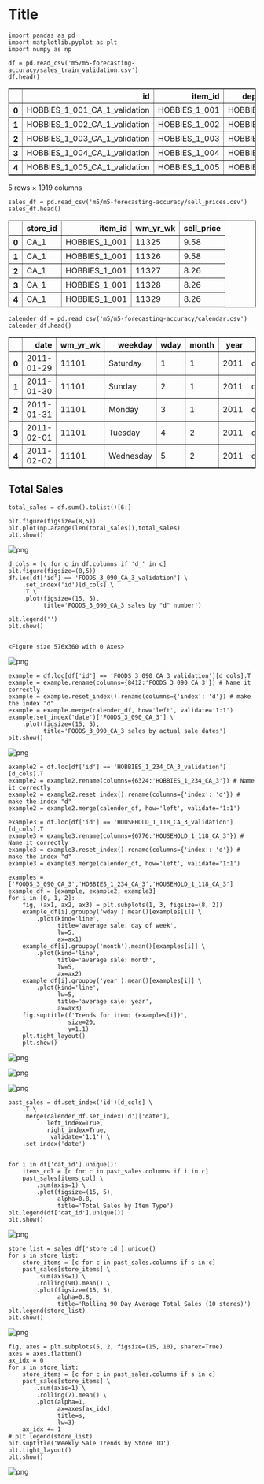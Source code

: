 # Title



```
import pandas as pd
import matplotlib.pyplot as plt
import numpy as np
```

```
df = pd.read_csv('m5/m5-forecasting-accuracy/sales_train_validation.csv')
df.head()
```




<div>
<style scoped>
    .dataframe tbody tr th:only-of-type {
        vertical-align: middle;
    }

    .dataframe tbody tr th {
        vertical-align: top;
    }

    .dataframe thead th {
        text-align: right;
    }
</style>
<table border="1" class="dataframe">
  <thead>
    <tr style="text-align: right;">
      <th></th>
      <th>id</th>
      <th>item_id</th>
      <th>dept_id</th>
      <th>cat_id</th>
      <th>store_id</th>
      <th>state_id</th>
      <th>d_1</th>
      <th>d_2</th>
      <th>d_3</th>
      <th>d_4</th>
      <th>...</th>
      <th>d_1904</th>
      <th>d_1905</th>
      <th>d_1906</th>
      <th>d_1907</th>
      <th>d_1908</th>
      <th>d_1909</th>
      <th>d_1910</th>
      <th>d_1911</th>
      <th>d_1912</th>
      <th>d_1913</th>
    </tr>
  </thead>
  <tbody>
    <tr>
      <th>0</th>
      <td>HOBBIES_1_001_CA_1_validation</td>
      <td>HOBBIES_1_001</td>
      <td>HOBBIES_1</td>
      <td>HOBBIES</td>
      <td>CA_1</td>
      <td>CA</td>
      <td>0</td>
      <td>0</td>
      <td>0</td>
      <td>0</td>
      <td>...</td>
      <td>1</td>
      <td>3</td>
      <td>0</td>
      <td>1</td>
      <td>1</td>
      <td>1</td>
      <td>3</td>
      <td>0</td>
      <td>1</td>
      <td>1</td>
    </tr>
    <tr>
      <th>1</th>
      <td>HOBBIES_1_002_CA_1_validation</td>
      <td>HOBBIES_1_002</td>
      <td>HOBBIES_1</td>
      <td>HOBBIES</td>
      <td>CA_1</td>
      <td>CA</td>
      <td>0</td>
      <td>0</td>
      <td>0</td>
      <td>0</td>
      <td>...</td>
      <td>0</td>
      <td>0</td>
      <td>0</td>
      <td>0</td>
      <td>0</td>
      <td>1</td>
      <td>0</td>
      <td>0</td>
      <td>0</td>
      <td>0</td>
    </tr>
    <tr>
      <th>2</th>
      <td>HOBBIES_1_003_CA_1_validation</td>
      <td>HOBBIES_1_003</td>
      <td>HOBBIES_1</td>
      <td>HOBBIES</td>
      <td>CA_1</td>
      <td>CA</td>
      <td>0</td>
      <td>0</td>
      <td>0</td>
      <td>0</td>
      <td>...</td>
      <td>2</td>
      <td>1</td>
      <td>2</td>
      <td>1</td>
      <td>1</td>
      <td>1</td>
      <td>0</td>
      <td>1</td>
      <td>1</td>
      <td>1</td>
    </tr>
    <tr>
      <th>3</th>
      <td>HOBBIES_1_004_CA_1_validation</td>
      <td>HOBBIES_1_004</td>
      <td>HOBBIES_1</td>
      <td>HOBBIES</td>
      <td>CA_1</td>
      <td>CA</td>
      <td>0</td>
      <td>0</td>
      <td>0</td>
      <td>0</td>
      <td>...</td>
      <td>1</td>
      <td>0</td>
      <td>5</td>
      <td>4</td>
      <td>1</td>
      <td>0</td>
      <td>1</td>
      <td>3</td>
      <td>7</td>
      <td>2</td>
    </tr>
    <tr>
      <th>4</th>
      <td>HOBBIES_1_005_CA_1_validation</td>
      <td>HOBBIES_1_005</td>
      <td>HOBBIES_1</td>
      <td>HOBBIES</td>
      <td>CA_1</td>
      <td>CA</td>
      <td>0</td>
      <td>0</td>
      <td>0</td>
      <td>0</td>
      <td>...</td>
      <td>2</td>
      <td>1</td>
      <td>1</td>
      <td>0</td>
      <td>1</td>
      <td>1</td>
      <td>2</td>
      <td>2</td>
      <td>2</td>
      <td>4</td>
    </tr>
  </tbody>
</table>
<p>5 rows × 1919 columns</p>
</div>



```
sales_df = pd.read_csv('m5/m5-forecasting-accuracy/sell_prices.csv')
sales_df.head()
```




<div>
<style scoped>
    .dataframe tbody tr th:only-of-type {
        vertical-align: middle;
    }

    .dataframe tbody tr th {
        vertical-align: top;
    }

    .dataframe thead th {
        text-align: right;
    }
</style>
<table border="1" class="dataframe">
  <thead>
    <tr style="text-align: right;">
      <th></th>
      <th>store_id</th>
      <th>item_id</th>
      <th>wm_yr_wk</th>
      <th>sell_price</th>
    </tr>
  </thead>
  <tbody>
    <tr>
      <th>0</th>
      <td>CA_1</td>
      <td>HOBBIES_1_001</td>
      <td>11325</td>
      <td>9.58</td>
    </tr>
    <tr>
      <th>1</th>
      <td>CA_1</td>
      <td>HOBBIES_1_001</td>
      <td>11326</td>
      <td>9.58</td>
    </tr>
    <tr>
      <th>2</th>
      <td>CA_1</td>
      <td>HOBBIES_1_001</td>
      <td>11327</td>
      <td>8.26</td>
    </tr>
    <tr>
      <th>3</th>
      <td>CA_1</td>
      <td>HOBBIES_1_001</td>
      <td>11328</td>
      <td>8.26</td>
    </tr>
    <tr>
      <th>4</th>
      <td>CA_1</td>
      <td>HOBBIES_1_001</td>
      <td>11329</td>
      <td>8.26</td>
    </tr>
  </tbody>
</table>
</div>



```
calender_df = pd.read_csv('m5/m5-forecasting-accuracy/calendar.csv')
calender_df.head()
```




<div>
<style scoped>
    .dataframe tbody tr th:only-of-type {
        vertical-align: middle;
    }

    .dataframe tbody tr th {
        vertical-align: top;
    }

    .dataframe thead th {
        text-align: right;
    }
</style>
<table border="1" class="dataframe">
  <thead>
    <tr style="text-align: right;">
      <th></th>
      <th>date</th>
      <th>wm_yr_wk</th>
      <th>weekday</th>
      <th>wday</th>
      <th>month</th>
      <th>year</th>
      <th>d</th>
      <th>event_name_1</th>
      <th>event_type_1</th>
      <th>event_name_2</th>
      <th>event_type_2</th>
      <th>snap_CA</th>
      <th>snap_TX</th>
      <th>snap_WI</th>
    </tr>
  </thead>
  <tbody>
    <tr>
      <th>0</th>
      <td>2011-01-29</td>
      <td>11101</td>
      <td>Saturday</td>
      <td>1</td>
      <td>1</td>
      <td>2011</td>
      <td>d_1</td>
      <td>NaN</td>
      <td>NaN</td>
      <td>NaN</td>
      <td>NaN</td>
      <td>0</td>
      <td>0</td>
      <td>0</td>
    </tr>
    <tr>
      <th>1</th>
      <td>2011-01-30</td>
      <td>11101</td>
      <td>Sunday</td>
      <td>2</td>
      <td>1</td>
      <td>2011</td>
      <td>d_2</td>
      <td>NaN</td>
      <td>NaN</td>
      <td>NaN</td>
      <td>NaN</td>
      <td>0</td>
      <td>0</td>
      <td>0</td>
    </tr>
    <tr>
      <th>2</th>
      <td>2011-01-31</td>
      <td>11101</td>
      <td>Monday</td>
      <td>3</td>
      <td>1</td>
      <td>2011</td>
      <td>d_3</td>
      <td>NaN</td>
      <td>NaN</td>
      <td>NaN</td>
      <td>NaN</td>
      <td>0</td>
      <td>0</td>
      <td>0</td>
    </tr>
    <tr>
      <th>3</th>
      <td>2011-02-01</td>
      <td>11101</td>
      <td>Tuesday</td>
      <td>4</td>
      <td>2</td>
      <td>2011</td>
      <td>d_4</td>
      <td>NaN</td>
      <td>NaN</td>
      <td>NaN</td>
      <td>NaN</td>
      <td>1</td>
      <td>1</td>
      <td>0</td>
    </tr>
    <tr>
      <th>4</th>
      <td>2011-02-02</td>
      <td>11101</td>
      <td>Wednesday</td>
      <td>5</td>
      <td>2</td>
      <td>2011</td>
      <td>d_5</td>
      <td>NaN</td>
      <td>NaN</td>
      <td>NaN</td>
      <td>NaN</td>
      <td>1</td>
      <td>0</td>
      <td>1</td>
    </tr>
  </tbody>
</table>
</div>



## Total Sales

```
total_sales = df.sum().tolist()[6:]
```

```
plt.figure(figsize=(8,5))
plt.plot(np.arange(len(total_sales)),total_sales)
plt.show()
```


![png](docs/images/output_6_0.png)


```
d_cols = [c for c in df.columns if 'd_' in c] 
plt.figure(figsize=(8,5))
df.loc[df['id'] == 'FOODS_3_090_CA_3_validation'] \
    .set_index('id')[d_cols] \
    .T \
    .plot(figsize=(15, 5),
          title='FOODS_3_090_CA_3 sales by "d" number')

plt.legend('')
plt.show()


```


    <Figure size 576x360 with 0 Axes>



![png](docs/images/output_7_1.png)


```
example = df.loc[df['id'] == 'FOODS_3_090_CA_3_validation'][d_cols].T
example = example.rename(columns={8412:'FOODS_3_090_CA_3'}) # Name it correctly
example = example.reset_index().rename(columns={'index': 'd'}) # make the index "d"
example = example.merge(calender_df, how='left', validate='1:1')
example.set_index('date')['FOODS_3_090_CA_3'] \
    .plot(figsize=(15, 5),
          title='FOODS_3_090_CA_3 sales by actual sale dates')
plt.show()

```


![png](docs/images/output_8_0.png)


```
example2 = df.loc[df['id'] == 'HOBBIES_1_234_CA_3_validation'][d_cols].T
example2 = example2.rename(columns={6324:'HOBBIES_1_234_CA_3'}) # Name it correctly
example2 = example2.reset_index().rename(columns={'index': 'd'}) # make the index "d"
example2 = example2.merge(calender_df, how='left', validate='1:1')

example3 = df.loc[df['id'] == 'HOUSEHOLD_1_118_CA_3_validation'][d_cols].T
example3 = example3.rename(columns={6776:'HOUSEHOLD_1_118_CA_3'}) # Name it correctly
example3 = example3.reset_index().rename(columns={'index': 'd'}) # make the index "d"
example3 = example3.merge(calender_df, how='left', validate='1:1')
```

```
examples = ['FOODS_3_090_CA_3','HOBBIES_1_234_CA_3','HOUSEHOLD_1_118_CA_3']
example_df = [example, example2, example3]
for i in [0, 1, 2]:
    fig, (ax1, ax2, ax3) = plt.subplots(1, 3, figsize=(8, 2))
    example_df[i].groupby('wday').mean()[examples[i]] \
        .plot(kind='line',
              title='average sale: day of week',
              lw=5,
              ax=ax1)
    example_df[i].groupby('month').mean()[examples[i]] \
        .plot(kind='line',
              title='average sale: month',
              lw=5,
              ax=ax2)
    example_df[i].groupby('year').mean()[examples[i]] \
        .plot(kind='line',
              lw=5,
              title='average sale: year',
              ax=ax3)
    fig.suptitle(f'Trends for item: {examples[i]}',
                 size=20,
                 y=1.1)
    plt.tight_layout()
    plt.show()
```


![png](docs/images/output_10_0.png)



![png](docs/images/output_10_1.png)



![png](docs/images/output_10_2.png)


```
past_sales = df.set_index('id')[d_cols] \
    .T \
    .merge(calender_df.set_index('d')['date'],
           left_index=True,
           right_index=True,
            validate='1:1') \
    .set_index('date')


for i in df['cat_id'].unique():
    items_col = [c for c in past_sales.columns if i in c]
    past_sales[items_col] \
        .sum(axis=1) \
        .plot(figsize=(15, 5),
              alpha=0.8,
              title='Total Sales by Item Type')
plt.legend(df['cat_id'].unique())
plt.show()
```


![png](docs/images/output_11_0.png)


```
store_list = sales_df['store_id'].unique()
for s in store_list:
    store_items = [c for c in past_sales.columns if s in c]
    past_sales[store_items] \
        .sum(axis=1) \
        .rolling(90).mean() \
        .plot(figsize=(15, 5),
              alpha=0.8,
              title='Rolling 90 Day Average Total Sales (10 stores)')
plt.legend(store_list)
plt.show()
```


![png](docs/images/output_12_0.png)


```
fig, axes = plt.subplots(5, 2, figsize=(15, 10), sharex=True)
axes = axes.flatten()
ax_idx = 0
for s in store_list:
    store_items = [c for c in past_sales.columns if s in c]
    past_sales[store_items] \
        .sum(axis=1) \
        .rolling(7).mean() \
        .plot(alpha=1,
              ax=axes[ax_idx],
              title=s,
              lw=3)
    ax_idx += 1
# plt.legend(store_list)
plt.suptitle('Weekly Sale Trends by Store ID')
plt.tight_layout()
plt.show()

```


![png](docs/images/output_13_0.png)


